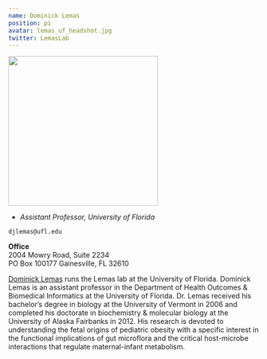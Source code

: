 ```yaml
---
name: Dominick Lemas
position: pi
avatar: lemas_uf_headshot.jpg
twitter: LemasLab
---
```


<img width="300" src="{{site.baseurl}}/images/people/{{page.avatar}}" data-action="zoom">

- _Assistant Professor, University of Florida_<br>

<i class="fa fa-envelope-o"></i> `djlemas@ufl.edu`

**Office**<br>
2004 Mowry Road, Suite 2234 <br>
PO Box 100177
Gainesville, FL 32610

[Dominick Lemas](https://hobi.med.ufl.edu/lemas-dominick/) runs the Lemas lab at the University of Florida. Dominick Lemas is an assistant professor in the Department of Health Outcomes & Biomedical Informatics at the University of Florida. Dr. Lemas received his bachelor’s degree in biology at the University of Vermont in 2006 and completed his doctorate in biochemistry & molecular biology at the University of Alaska Fairbanks in 2012. His research is devoted to understanding the fetal origins of pediatric obesity with a specific interest in the functional implications of gut microflora and the critical host-microbe interactions that regulate maternal-infant metabolism.

